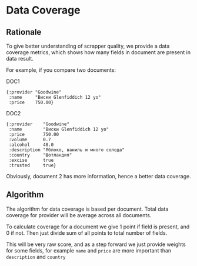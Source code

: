 # Data Coverage

## Rationale

To give better understanding of scrapper quality, we provide a data coverage
metrics, which shows how many fields in document are present in data result.

For example, if you compare two documents:

DOC1

```
{:provider "Goodwine" 
 :name     "Виски Glenfiddich 12 yo"
 :price    750.00}
```

DOC2

```
{:provider    "Goodwine" 
 :name        "Виски Glenfiddich 12 yo"
 :price       750.00
 :volume      0.7
 :alcohol     40.0
 :description "Яблоко, ваниль и много солода"
 :country     "Шотландия"
 :excise      true
 :trusted     true}
```

Obviously, document 2 has more information, hence a better data coverage.

## Algorithm

The algorithm for data coverage is based per document. Total data coverage
for provider will be average across all documents.

To calculate coverage for a document we give 1 point if field is present, and 0 if not.
Then just divide sum of all points to total number of fields.

This will be very raw score, and as a step forward we just provide weights
for some fields, for example `name` and `price` are more important than `description` and `country`

